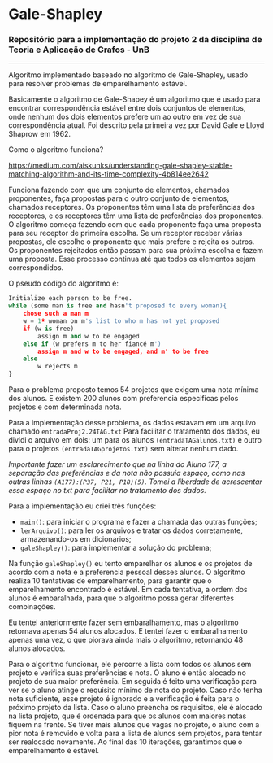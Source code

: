 # Gale-Shapley
### Repositório para a implementação do projeto 2 da disciplina de Teoria e Aplicação de Grafos - UnB

-------

Algoritmo implementado baseado no algoritmo de Gale-Shapley, usado para resolver problemas de emparelhamento estável. 

Basicamente o algoritmo de Gale-Shapey é um algoritmo que é usado para encontrar correspondência estável entre dois conjuntos de elementos, onde nenhum dos dois elementos prefere um ao outro em vez de sua correspondência atual. Foi descrito pela primeira vez por David Gale e Lloyd Shaprow em 1962.

Como o algoritmo funciona? 

https://medium.com/aiskunks/understanding-gale-shapley-stable-matching-algorithm-and-its-time-complexity-4b814ee2642

Funciona fazendo com que um conjunto de elementos, chamados proponentes, faça propostas para o outro conjunto de elementos, chamados receptores. Os proponentes têm uma lista de preferências dos receptores, e os receptores têm uma lista de preferências dos proponentes. O algoritmo começa fazendo com que cada proponente faça uma proposta para seu receptor de primeira escolha. Se um receptor receber várias propostas, ele escolhe o proponente que mais prefere e rejeita os outros. Os proponentes rejeitados então passam para sua próxima escolha e fazem uma proposta. Esse processo continua até que todos os elementos sejam correspondidos.

O pseudo código do algoritmo é:

```python
Initialize each person to be free.
while (some man is free and hasn't proposed to every woman){
    chose such a man m
    w = 1º woman on m's list to who m has not yet proposed
    if (w is free)
        assign m and w to be engaged
    else if (w prefers m to her fiancé m')
        assign m and w to be engaged, and m' to be free
    else
        w rejects m
}
```
Para o problema proposto temos 54 projetos que exigem uma nota mínima dos alunos. E existem 200 alunos com preferencia especificas pelos projetos e com determinada nota.
 
Para a implementação desse problema, os dados estavam em um arquivo chamado `entradaProj2.24TAG.txt` Para facilitar o tratamento dos dados, eu dividi o arquivo em dois: um para os alunos `(entradaTAGalunos.txt)` e outro para o projetos `(entradaTAGprojetos.txt)` sem alterar nenhum dado.

*Importante fazer um esclarecimento que na linha do Aluno 177, a separação das preferências e da nota não possuia espaço, como nas outras linhas `(A177):(P37, P21, P18)(5)`. Tomei a liberdade de acrescentar esse espaço no txt para facilitar no tratamento dos dados.*

Para a implementação eu criei três funções:
- `main()`: para iniciar o programa e fazer a chamada das outras funções;
- `lerArquivo()`: para ler os arquivos e tratar os dados corretamente, armazenando-os em dicionarios;
- `galeShapley()`: para implementar a solução do problema;

Na função `galeShapley()` eu tento emparelhar os alunos e os projetos de acordo com a nota e a preferencia pessoal desses alunos. O algoritmo realiza 10 tentativas de emparelhamento, para garantir que o emparelhamento encontrado é estável. Em cada tentativa, a ordem dos alunos é embaralhada, para que o algoritmo possa gerar diferentes combinações.

Eu tentei anteriormente fazer sem embaralhamento, mas o algoritmo retornava apenas 54 alunos alocados. E tentei fazer o embaralhamento apenas uma vez, o que piorava ainda mais o algoritmo, retornando 48 alunos alocados.

Para o algoritmo funcionar, ele percorre a lista com todos os alunos sem projeto e verifica suas preferências e nota. O aluno é então alocado no projeto de sua maior preferência. Em seguida é feito uma verificação para ver se o aluno atinge o requisito mínimo de nota do projeto. Caso não tenha nota suficiente, esse projeto é ignorado e a verificação é feita para o próximo projeto da lista. Caso o aluno preencha os requisitos, ele é alocado na lista projeto, que é ordenada para que os alunos com maiores notas fiquem na frente. Se tiver mais alunos que vagas no projeto, o aluno com a pior nota é removido e volta para a lista de alunos sem projetos, para tentar ser realocado novamente. Ao final das 10 iterações, garantimos que o emparelhamento é estável.
